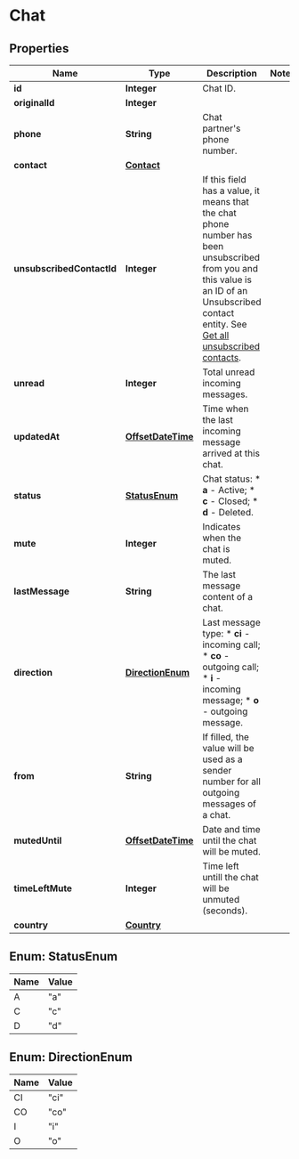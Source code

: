 
# Chat

## Properties
Name | Type | Description | Notes
------------ | ------------- | ------------- | -------------
**id** | **Integer** | Chat ID. | 
**originalId** | **Integer** |  | 
**phone** | **String** | Chat partner&#39;s phone number. | 
**contact** | [**Contact**](Contact.md) |  | 
**unsubscribedContactId** | **Integer** | If this field has a value, it means that the chat phone number has been unsubscribed from you and this value is an ID of an Unsubscribed contact entity. See [Get all unsubscribed contacts](https://docs.textmagic.com/#operation/getUnsubscribers). | 
**unread** | **Integer** | Total unread incoming messages. | 
**updatedAt** | [**OffsetDateTime**](OffsetDateTime.md) | Time when the last incoming message arrived at this chat. | 
**status** | [**StatusEnum**](#StatusEnum) | Chat status:   * **a** - Active;   * **c** - Closed;   * **d** - Deleted.  | 
**mute** | **Integer** | Indicates when the chat is muted. | 
**lastMessage** | **String** | The last message content of a chat. | 
**direction** | [**DirectionEnum**](#DirectionEnum) | Last message type: * **ci** - incoming call; * **co** - outgoing call; * **i** - incoming message; * **o** - outgoing message.  | 
**from** | **String** | If filled, the value will be used as a sender number for all outgoing messages of a chat. | 
**mutedUntil** | [**OffsetDateTime**](OffsetDateTime.md) | Date and time until the chat will be muted. | 
**timeLeftMute** | **Integer** | Time left untill the chat will be unmuted (seconds). | 
**country** | [**Country**](Country.md) |  | 


<a name="StatusEnum"></a>
## Enum: StatusEnum
Name | Value
---- | -----
A | &quot;a&quot;
C | &quot;c&quot;
D | &quot;d&quot;


<a name="DirectionEnum"></a>
## Enum: DirectionEnum
Name | Value
---- | -----
CI | &quot;ci&quot;
CO | &quot;co&quot;
I | &quot;i&quot;
O | &quot;o&quot;



